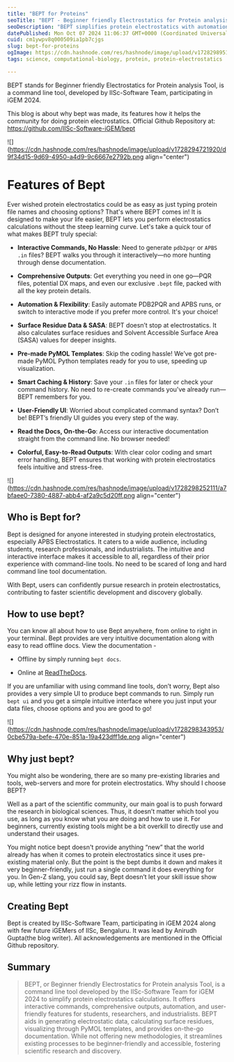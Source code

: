```yaml
---
title: "BEPT for Proteins"
seoTitle: "BEPT - Beginner friendly Electrostatics for Protein analysis Tool"
seoDescription: "BEPT simplifies protein electrostatics with automation, interactive commands, and comprehensive outputs, ideal for students and professionals"
datePublished: Mon Oct 07 2024 11:06:37 GMT+0000 (Coordinated Universal Time)
cuid: cm1ywpv8q000509ia1pb7cjgs
slug: bept-for-proteins
ogImage: https://cdn.hashnode.com/res/hashnode/image/upload/v1728298951007/05f6d577-cba3-436f-ba9c-e327f4daf79d.png
tags: science, computational-biology, protein, protein-electrostatics

---
```


BEPT stands for Beginner friendly Electrostatics for Protein analysis Tool, is a command line tool, developed by IISc-Software Team, participating in iGEM 2024.

This blog is about why bept was made, its features how it helps the community for doing protein electrostatics. Official Github Repository at: https://github.com/IISc-Software-iGEM/bept

![](https://cdn.hashnode.com/res/hashnode/image/upload/v1728294721920/d9f34d15-9d69-4950-a4d9-9c6667e2792b.png align="center")

# Features of Bept

Ever wished protein electrostatics could be as easy as just typing protein file names and choosing options? That's where BEPT comes in! It is designed to make your life easier, BEPT lets you perform electrostatics calculations without the steep learning curve. Let's take a quick tour of what makes BEPT truly special:

* **Interactive Commands, No Hassle**: Need to generate `pdb2pqr` or `APBS .in` files? BEPT walks you through it interactively—no more hunting through dense documentation.
    
* **Comprehensive Outputs**: Get everything you need in one go—PQR files, potential DX maps, and even our exclusive `.bept` file, packed with all the key protein details.
    
* **Automation & Flexibility**: Easily automate PDB2PQR and APBS runs, or switch to interactive mode if you prefer more control. It's your choice!
    
* **Surface Residue Data & SASA**: BEPT doesn’t stop at electrostatics. It also calculates surface residues and Solvent Accessible Surface Area (SASA) values for deeper insights.
    
* **Pre-made PyMOL Templates**: Skip the coding hassle! We’ve got pre-made PyMOL Python templates ready for you to use, speeding up visualization.
    
* **Smart Caching & History**: Save your `.in` files for later or check your command history. No need to re-create commands you've already run—BEPT remembers for you.
    
* **User-Friendly UI**: Worried about complicated command syntax? Don’t be! BEPT’s friendly UI guides you every step of the way.
    
* **Read the Docs, On-the-Go**: Access our interactive documentation straight from the command line. No browser needed!
    
* **Colorful, Easy-to-Read Outputs**: With clear color coding and smart error handling, BEPT ensures that working with protein electrostatics feels intuitive and stress-free.
    

![](https://cdn.hashnode.com/res/hashnode/image/upload/v1728298252111/a7bfaee0-7380-4887-abb4-af2a9c5d20ff.png align="center")

## Who is Bept for?

Bept is designed for anyone interested in studying protein electrostatics, especially APBS Electrostatics. It caters to a wide audience, including students, research professionals, and industrialists. The intuitive and interactive interface makes it accessible to all, regardless of their prior experience with command-line tools. No need to be scared of long and hard command line tool documentation.

With Bept, users can confidently pursue research in protein electrostatics, contributing to faster scientific development and discovery globally.

## How to use bept?

You can know all about how to use Bept anywhere, from online to right in your terminal. Bept provides are very intuitive documentation along with easy to read offline docs. View the documentation -

* Offline by simply running `bept docs`.
    
* Online at [ReadTheDocs](https://bept.readthedocs.io/en/latest/).
    

If you are unfamiliar with using command line tools, don’t worry, Bept also provides a very simple UI to produce bept commands to run. Simply run `bept ui` and you get a simple intuitive interface where you just input your data files, choose options and you are good to go!

![](https://cdn.hashnode.com/res/hashnode/image/upload/v1728298343953/0cbe579a-befe-470e-851a-19a423dff1de.png align="center")

## Why just bept?

You might also be wondering, there are so many pre-existing libraries and tools, web-servers and more for protein electrostatics. Why should I choose BEPT?

Well as a part of the scientific community, our main goal is to push forward the research in biological sciences. Thus, it doesn’t matter which tool you use, as long as you know what you are doing and how to use it. For beginners, currently existing tools might be a bit overkill to directly use and understand their usages.

You might notice bept doesn't provide anything “new” that the world already has when it comes to protein electrostatics since it uses pre-existing material only. But the point is the bept dumbs it down and makes it very beginner-friendly, just run a single command it does everything for you. In Gen-Z slang, you could say, Bept doesn’t let your skill issue show up, while letting your rizz flow in instants.

## Creating Bept

Bept is created by IISc-Software Team, participating in iGEM 2024 along with few future iGEMers of IISc, Bengaluru. It was lead by Anirudh Gupta(the blog writer). All acknowledgements are mentioned in the Official Github repository.

## Summary

> BEPT, or Beginner friendly Electrostatics for Protein analysis Tool, is a command line tool developed by the IISc-Software Team for iGEM 2024 to simplify protein electrostatics calculations. It offers interactive commands, comprehensive outputs, automation, and user-friendly features for students, researchers, and industrialists. BEPT aids in generating electrostatic data, calculating surface residues, visualizing through PyMOL templates, and provides on-the-go documentation. While not offering new methodologies, it streamlines existing processes to be beginner-friendly and accessible, fostering scientific research and discovery.